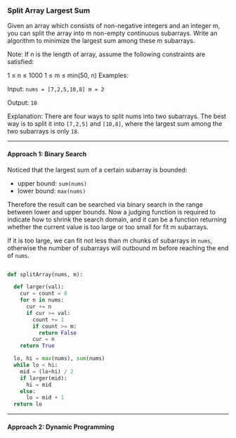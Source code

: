  ### Split Array Largest Sum

  Given an array which consists of non-negative integers and an integer m, you can split the array into m non-empty continuous subarrays. Write an algorithm to minimize the largest sum among these m subarrays.

  Note:
  If n is the length of array, assume the following constraints are satisfied:

  1 ≤ n ≤ 1000
  1 ≤ m ≤ min(50, n)
  Examples:

  Input:
  `nums = [7,2,5,10,8]
  m = 2`

  Output:
  `18`

  Explanation:
  There are four ways to split nums into two subarrays.
  The best way is to split it into ``[7,2,5]`` and ``[10,8]``,
  where the largest sum among the two subarrays is only `18`.

  -----
#### Approach 1: Binary Search

Noticed that the largest sum of a certain subarray is bounded:

- upper bound: `sum(nums)`
- lower bound: `max(nums)`

Therefore the result can be searched via binary search in the range between lower and upper bounds. Now a judging function is required to indicate how to shrink the search domain, and it can be a function returning whether the current value is too large or too small for fit m subarrays.

If it is too large, we can fit not less than m chunks of subarrays in `nums`, otherwise the number of subarrays will outbound m before reaching the end of `nums`.

```python

def splitArray(nums, m):

  def larger(val):
    cur = count = 0
    for n in nums:
      cur += n
      if cur >= val:
        count += 1
        if count >= m:
          return False
        cur = n
    return True

  lo, hi = max(nums), sum(nums)
  while lo < hi:
    mid = (lo+hi) / 2
    if larger(mid):
      hi = mid
    else:
      lo = mid + 1
  return lo
```
-----
#### Approach 2: Dynamic Programming
